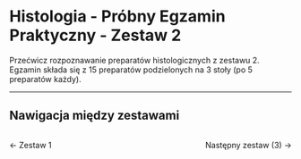 # Histologia - Próbny Egzamin Praktyczny - Zestaw 2

Przećwicz rozpoznawanie preparatów histologicznych z zestawu 2. Egzamin składa się z 15 preparatów podzielonych na 3 stoły (po 5 preparatów każdy).

<div data-histologia-viewer data-zestaw="2"></div>

---

## Nawigacja między zestawami

<div style="display: flex; justify-content: space-between; margin-top: 2rem;">
  <a href="histologia-zestaw-1.html" class="quiz-btn quiz-btn-secondary" style="text-decoration: none;">← Zestaw 1</a>
  <a href="histologia-zestaw-3.html" class="quiz-btn quiz-btn-primary" style="text-decoration: none;">Następny zestaw (3) →</a>
</div>
